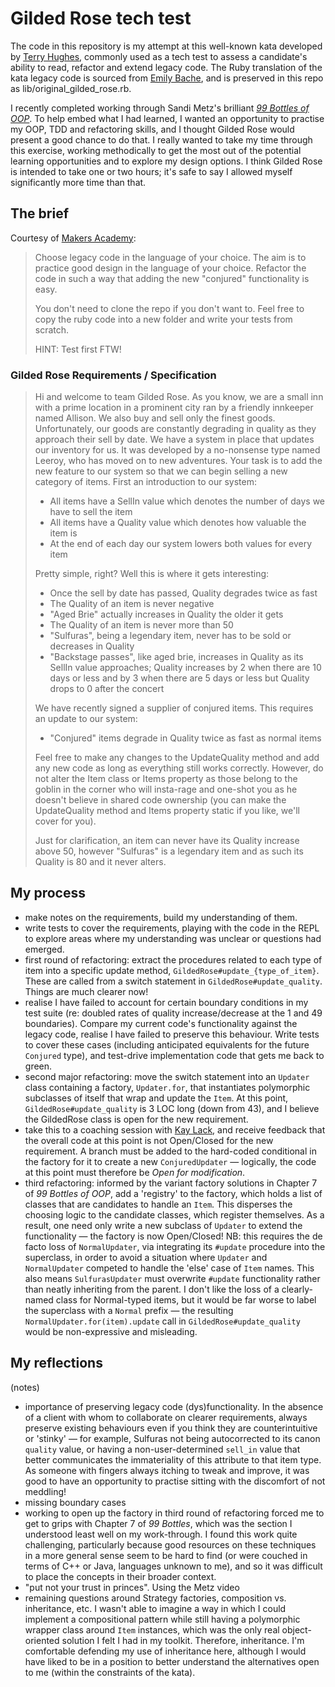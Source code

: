 # Gilded Rose tech test

The code in this repository is my attempt at this well-known kata developed by [Terry Hughes](http://iamnotmyself.com/2011/02/13/refactor-this-the-gilded-rose-kata/), commonly used as a tech test to assess a candidate's ability to read, refactor and extend legacy code. The Ruby translation of the kata legacy code is sourced from [Emily Bache](https://github.com/emilybache/GildedRose-Refactoring-Kata/), and is preserved in this repo as lib/original_gilded_rose.rb.

I recently completed working through Sandi Metz's brilliant [_99 Bottles of OOP_](https://sandimetz.com/99bottles). To help embed what I had learned, I wanted an opportunity to practise my OOP, TDD and refactoring skills, and I thought Gilded Rose would present a good chance to do that. I really wanted to take my time through this exercise, working methodically to get the most out of the potential learning opportunities and to explore my design options. I think Gilded Rose is intended to take one or two hours; it's safe to say I allowed myself significantly more time than that.

## The brief

Courtesy of [Makers Academy](https://github.com/makersacademy/course/blob/main/individual_challenges/gilded_rose.md):

> Choose legacy code in the language of your choice. The aim is to practice good design in the language of your choice. Refactor the code in such a way that adding the new "conjured" functionality is easy.
>
> You don't need to clone the repo if you don't want to. Feel free to copy the ruby code into a new folder and write your tests from scratch.
>
> HINT: Test first FTW!

### Gilded Rose Requirements / Specification

>Hi and welcome to team Gilded Rose. As you know, we are a small inn with a prime location in a
prominent city ran by a friendly innkeeper named Allison. We also buy and sell only the finest goods.
Unfortunately, our goods are constantly degrading in quality as they approach their sell by date. We
have a system in place that updates our inventory for us. It was developed by a no-nonsense type named
Leeroy, who has moved on to new adventures. Your task is to add the new feature to our system so that
we can begin selling a new category of items. First an introduction to our system:
>
>- All items have a SellIn value which denotes the number of days we have to sell the item
>- All items have a Quality value which denotes how valuable the item is
>- At the end of each day our system lowers both values for every item
>
>Pretty simple, right? Well this is where it gets interesting:
>
>- Once the sell by date has passed, Quality degrades twice as fast
>- The Quality of an item is never negative
>- "Aged Brie" actually increases in Quality the older it gets
>- The Quality of an item is never more than 50
>- "Sulfuras", being a legendary item, never has to be sold or decreases in Quality
>- "Backstage passes", like aged brie, increases in Quality as its SellIn value approaches; Quality increases by 2 when there are 10 days or less and by 3 when there are 5 days or less but Quality drops to 0 after the concert
>
>We have recently signed a supplier of conjured items. This requires an update to our system:
>
>- "Conjured" items degrade in Quality twice as fast as normal items
>
>Feel free to make any changes to the UpdateQuality method and add any new code as long as everything
still works correctly. However, do not alter the Item class or Items property as those belong to the
goblin in the corner who will insta-rage and one-shot you as he doesn't believe in shared code
ownership (you can make the UpdateQuality method and Items property static if you like, we'll cover
for you).
>
>Just for clarification, an item can never have its Quality increase above 50, however "Sulfuras" is a
legendary item and as such its Quality is 80 and it never alters.

## My process

- make notes on the requirements, build my understanding of them.
- write tests to cover the requirements, playing with the code in the REPL to explore areas where my understanding was unclear or questions had emerged.
- first round of refactoring: extract the procedures related to each type of item into a specific update method, `GildedRose#update_{type_of_item}`. These are called from a switch statement in `GildedRose#update_quality`. Things are much clearer now!
- realise I have failed to account for certain boundary conditions in my test suite (re: doubled rates of quality increase/decrease at the 1 and 49 boundaries). Compare my current code's functionality against the legacy code, realise I have failed to preserve this behaviour. Write tests to cover these cases (including anticipated equivalents for the future `Conjured` type), and test-drive implementation code that gets me back to green.
- second major refactoring: move the switch statement into an `Updater` class containing a factory, `Updater.for`, that instantiates polymorphic subclasses of itself that wrap and update the `Item`. At this point, `GildedRose#update_quality` is 3 LOC long (down from 43), and I believe the GildedRose class is open for the new requirement.
- take this to a coaching session with [Kay Lack](https://github.com/neoeno), and receive feedback that the overall code at this point is not Open/Closed for the new requirement. A branch must be added to the hard-coded conditional in the factory for it to create a new `ConjuredUpdater` — logically, the code at this point must therefore be _Open for modification_.
- third refactoring: informed by the variant factory solutions in Chapter 7 of _99 Bottles of OOP_, add a 'registry' to the factory, which holds a list of classes that are candidates to handle an `Item`. This disperses the choosing logic to the candidate classes, which register themselves. As a result, one need only write a new subclass of `Updater` to extend the functionality — the factory is now Open/Closed!
NB: this requires the de facto loss of `NormalUpdater`, via integrating its `#update` procedure into the superclass, in order to avoid a situation where `Updater` and `NormalUpdater` competed to handle the 'else' case of `Item` names. This also means `SulfurasUpdater` must overwrite `#update` functionality rather than neatly inheriting from the parent. I don't like the loss of a clearly-named class for Normal-typed items, but it would be far worse to label the superclass with a `Normal` prefix — the resulting `NormalUpdater.for(item).update` call in `GildedRose#update_quality` would be non-expressive and misleading.

## My reflections

(notes)

- importance of preserving legacy code (dys)functionality. In the absence of a client with whom to collaborate on clearer requirements, always preserve existing behaviours even if you think they are counterintuitive or 'stinky' — for example, Sulfuras not being autocorrected to its canon `quality` value, or having a non-user-determined `sell_in` value that better communicates the immateriality of this attribute to that item type. As someone with fingers always itching to tweak and improve, it was good to have an opportunity to practise sitting with the discomfort of not meddling!
- missing boundary cases
- working to open up the factory in third round of refactoring forced me to get to grips with Chapter 7 of _99 Bottles_, which was the section I understood least well on my work-through. I found this work quite challenging, particularly because good resources on these techniques in a more general sense seem to be hard to find (or were couched in terms of C++ or Java, languages unknown to me), and so it was difficult to place the concepts in their broader context.
- "put not your trust in princes". Using the Metz video
- remaining questions around Strategy factories, composition vs. inheritance, etc. I wasn't able to imagine a way in which I could implement a compositional pattern while still having a polymorphic wrapper class around `Item` instances, which was the only real object-oriented solution I felt I had in my toolkit. Therefore, inheritance. I'm comfortable defending my use of inheritance here, although I would have liked to be in a position to better understand the alternatives open to me (within the constraints of the kata).
